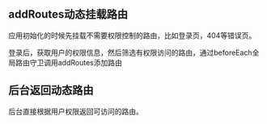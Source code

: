 [](https://juejin.im/post/6844903648057622536)
[](https://juejin.im/post/6844903924441284615)

## addRoutes动态挂载路由
应用初始化的时候先挂载不需要权限控制的路由，比如登录页，404等错误页。

登录后，获取用户的权限信息，然后筛选有权限访问的路由，通过beforeEach全局路由守卫调用addRoutes添加路由

## 后台返回动态路由
后台直接根据用户权限返回可访问的路由。

